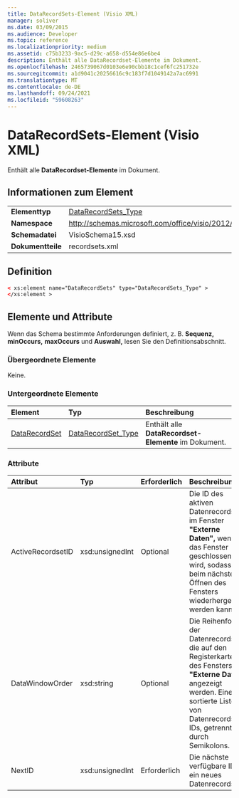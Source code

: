 ```yaml
---
title: DataRecordSets-Element (Visio XML)
manager: soliver
ms.date: 03/09/2015
ms.audience: Developer
ms.topic: reference
ms.localizationpriority: medium
ms.assetid: c75b3233-9ac5-d29c-a658-d554e86e6be4
description: Enthält alle DataRecordset-Elemente im Dokument.
ms.openlocfilehash: 2465739067d0103e6e90cbb18c1cef6fc251732e
ms.sourcegitcommit: a1d9041c20256616c9c183f7d1049142a7ac6991
ms.translationtype: MT
ms.contentlocale: de-DE
ms.lasthandoff: 09/24/2021
ms.locfileid: "59608263"
---
```

# <a name="datarecordsets-element-visio-xml"></a>DataRecordSets-Element (Visio XML)

Enthält alle **DataRecordset-Elemente** im Dokument. 
  
## <a name="element-information"></a>Informationen zum Element

|||
|:-----|:-----|
|**Elementtyp** <br/> |[DataRecordSets_Type](datarecordsets_type-complextypevisio-xml.md) <br/> |
|**Namespace** <br/> |http://schemas.microsoft.com/office/visio/2012/main  <br/> |
|**Schemadatei** <br/> |VisioSchema15.xsd  <br/> |
|**Dokumentteile** <br/> |recordsets.xml  <br/> |
   
## <a name="definition"></a>Definition

```XML
< xs:element name="DataRecordSets" type="DataRecordSets_Type" >
</xs:element >
```

## <a name="elements-and-attributes"></a>Elemente und Attribute

Wenn das Schema bestimmte Anforderungen definiert, z. B. **Sequenz,** **minOccurs,** **maxOccurs** und **Auswahl,** lesen Sie den Definitionsabschnitt. 
  
### <a name="parent-elements"></a>Übergeordnete Elemente

Keine.
  
### <a name="child-elements"></a>Untergeordnete Elemente

|**Element**|**Typ**|**Beschreibung**|
|:-----|:-----|:-----|
|[DataRecordSet](datarecordset-element-datarecordsets_type-complextypevisio-xml.md) <br/> |[DataRecordSet_Type](datarecordset_type-complextypevisio-xml.md) <br/> |Enthält alle **DataRecordset-Elemente** im Dokument.  <br/> |
   
### <a name="attributes"></a>Attribute

|**Attribut**|**Typ**|**Erforderlich**|**Beschreibung**|**Mögliche Werte**|
|:-----|:-----|:-----|:-----|:-----|
|ActiveRecordsetID  <br/> |xsd:unsignedInt  <br/> |Optional  <br/> |Die ID des aktiven Datenrecordsets im Fenster **"Externe Daten",** wenn das Fenster geschlossen wird, sodass es beim nächsten Öffnen des Fensters wiederhergestellt werden kann.  <br/> |Werte des Typs "xsd:unsignedInt".  <br/> |
|DataWindowOrder  <br/> |xsd:string  <br/> |Optional  <br/> |Die Reihenfolge der Datenrecordsets, die auf den Registerkarten des Fensters **"Externe Daten"** angezeigt werden. Eine sortierte Liste von Datenrecordset-IDs, getrennt durch Semikolons.  <br/> |Werte des Typs "xsd:string".  <br/> |
|NextID  <br/> |xsd:unsignedInt  <br/> |Erforderlich  <br/> |Die nächste verfügbare ID für ein neues Datenrecordset.  <br/> |Werte des Typs "xsd:unsignedInt".  <br/> |
   


